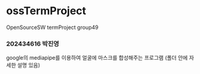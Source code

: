 # ossTermProject
OpenSourceSW termProject group49

### 202434616 박진영
google의 mediapipe를 이용하여 얼굴에 마스크를 합성해주는 프로그램 (폴더 안에 자세한 설명 있음)
